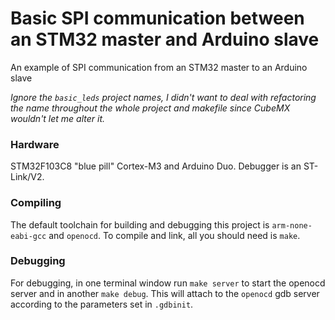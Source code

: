 # Basic SPI communication between an STM32 master and Arduino slave
An example of SPI communication from an STM32 master to an Arduino slave

_Ignore the `basic_leds` project names, I didn't want to deal with refactoring the name throughout the whole project and makefile since CubeMX wouldn't let me alter it._

### Hardware
STM32F103C8 "blue pill" Cortex-M3 and Arduino Duo. Debugger is an ST-Link/V2.

### Compiling
The default toolchain for building and debugging this project is `arm-none-eabi-gcc` and `openocd`. To compile and link, all you should need is `make`.

### Debugging
For debugging, in one terminal window run `make server` to start the openocd server and in another `make debug`. This will attach to the `openocd` gdb server according to the parameters set in `.gdbinit`.


